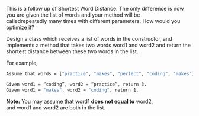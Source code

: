 This is a follow up of Shortest Word Distance. The only difference is now you are given the list of words and your method will be calledrepeatedly many times with different parameters. How would you optimize it?

Design a class which receives a list of words in the constructor, and implements a method that takes two words word1 and word2 and return the shortest distance between these two words in the list.

For example,
```bash
Assume that words = ["practice", "makes", "perfect", "coding", "makes"].

Given word1 = “coding”, word2 = “practice”, return 3.
Given word1 = "makes", word2 = "coding", return 1.
```

**Note:**
You may assume that word1 **does not equal to** word2, and word1 and word2 are both in the list.